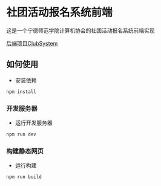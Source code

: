# 社团活动报名系统前端

这是一个宁德师范学院计算机协会的社团活动报名系统前端实现

[后端项目ClubSystem](https://github.com/lacimoc/ClubSystem/)

## 如何使用

- 安装依赖

```sh
npm install
```

### 开发服务器

- 运行开发服务器

```sh
npm run dev
```

### 构建静态网页

- 运行构建

```sh
npm run build
```

